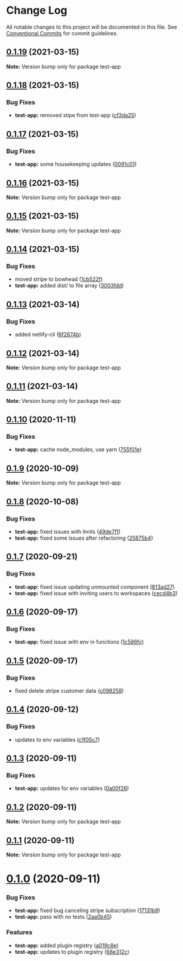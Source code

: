 # Change Log

All notable changes to this project will be documented in this file.
See [Conventional Commits](https://conventionalcommits.org) for commit guidelines.

## [0.1.19](https://github.com/daithimorton/bowhead/compare/test-app@0.1.18...test-app@0.1.19) (2021-03-15)

**Note:** Version bump only for package test-app





## [0.1.18](https://github.com/daithimorton/bowhead/compare/test-app@0.1.17...test-app@0.1.18) (2021-03-15)


### Bug Fixes

* **test-app:** removed stipe from test-app ([cf3da25](https://github.com/daithimorton/bowhead/commit/cf3da2586c4c22acf9b2f19519d8f3d7f2db05bf))





## [0.1.17](https://github.com/daithimorton/bowhead/compare/test-app@0.1.16...test-app@0.1.17) (2021-03-15)


### Bug Fixes

* **test-app:** some housekeeping updates ([0091c01](https://github.com/daithimorton/bowhead/commit/0091c01afd68fb7555335f66811be7f723fc3cb1))





## [0.1.16](https://github.com/daithimorton/bowhead/compare/test-app@0.1.15...test-app@0.1.16) (2021-03-15)

**Note:** Version bump only for package test-app





## [0.1.15](https://github.com/daithimorton/bowhead/compare/test-app@0.1.14...test-app@0.1.15) (2021-03-15)

**Note:** Version bump only for package test-app





## [0.1.14](https://github.com/daithimorton/bowhead/compare/test-app@0.1.13...test-app@0.1.14) (2021-03-15)


### Bug Fixes

* moved stripe to bowhead ([1cb522f](https://github.com/daithimorton/bowhead/commit/1cb522fc9757207ef7d65ee5ee24d9e36add1d2c))
* **test-app:** added dist/ to file array ([3003fdd](https://github.com/daithimorton/bowhead/commit/3003fdd5cec69e08e0036564915657101194871c))





## [0.1.13](https://github.com/daithimorton/bowhead/compare/test-app@0.1.12...test-app@0.1.13) (2021-03-14)


### Bug Fixes

* added netlify-cli ([6f2674b](https://github.com/daithimorton/bowhead/commit/6f2674b8aa9c8e845d7fae2bc9c829d9276b985d))





## [0.1.12](https://github.com/daithimorton/bowhead/compare/test-app@0.1.11...test-app@0.1.12) (2021-03-14)

**Note:** Version bump only for package test-app





## [0.1.11](https://github.com/daithimorton/bowhead/compare/test-app@0.1.10...test-app@0.1.11) (2021-03-14)

**Note:** Version bump only for package test-app





## [0.1.10](https://github.com/daithimorton/bowhead/compare/test-app@0.1.9...test-app@0.1.10) (2020-11-11)


### Bug Fixes

* **test-app:** cache node_modules, use yarn ([755f01e](https://github.com/daithimorton/bowhead/commit/755f01e1dab37a3e948e56e142a8e9e150e4e6ea))





## [0.1.9](https://github.com/daithimorton/bowhead/compare/test-app@0.1.8...test-app@0.1.9) (2020-10-09)

**Note:** Version bump only for package test-app





## [0.1.8](https://github.com/daithimorton/bowhead/compare/test-app@0.1.7...test-app@0.1.8) (2020-10-08)


### Bug Fixes

* **test-app:** fixed issues with limits ([49de7f1](https://github.com/daithimorton/bowhead/commit/49de7f1b078a24358582139e177c4f80a020f775))
* **test-app:** fixed some issues after refactoring ([25875b4](https://github.com/daithimorton/bowhead/commit/25875b48bd310fd08c98ba31fe1eead067ecddf4))





## [0.1.7](https://github.com/daithimorton/bowhead/compare/test-app@0.1.6...test-app@0.1.7) (2020-09-21)


### Bug Fixes

* **test-app:** fixed issue updating unmounted component ([813ad27](https://github.com/daithimorton/bowhead/commit/813ad27614d66345ba34a4fe95d862da84d3cde5))
* **test-app:** fixed issue with inviting users to workspaces ([cecd4b3](https://github.com/daithimorton/bowhead/commit/cecd4b3f6e805f7f5e811b78cff4d8c0afe8e27f))





## [0.1.6](https://github.com/daithimorton/bowhead/compare/test-app@0.1.5...test-app@0.1.6) (2020-09-17)


### Bug Fixes

* **test-app:** fixed issue with env in functions ([1c586fc](https://github.com/daithimorton/bowhead/commit/1c586fcf75c27e9d5075edbd56d0f48d104e4dc2))





## [0.1.5](https://github.com/daithimorton/bowhead/compare/test-app@0.1.4...test-app@0.1.5) (2020-09-17)


### Bug Fixes

* fixed delete stripe customer data ([c098258](https://github.com/daithimorton/bowhead/commit/c0982583ee4856b26b49e90419fcb1f1cf3c3d13))





## [0.1.4](https://github.com/daithimorton/bowhead/compare/test-app@0.1.3...test-app@0.1.4) (2020-09-12)


### Bug Fixes

* updates to env variables ([c1f05c7](https://github.com/daithimorton/bowhead/commit/c1f05c71550e19d707263711bfee0785921feb8a))





## [0.1.3](https://github.com/daithimorton/bowhead/compare/test-app@0.1.2...test-app@0.1.3) (2020-09-11)


### Bug Fixes

* **test-app:** updates for env variables ([0a00f26](https://github.com/daithimorton/bowhead/commit/0a00f261d84eea14467a5e652048b43c7f78f380))





## [0.1.2](https://github.com/daithimorton/bowhead/compare/test-app@0.1.1...test-app@0.1.2) (2020-09-11)

**Note:** Version bump only for package test-app





## [0.1.1](https://github.com/daithimorton/bowhead/compare/test-app@0.1.0...test-app@0.1.1) (2020-09-11)

**Note:** Version bump only for package test-app





# [0.1.0](https://github.com/daithimorton/bowhead/compare/test-app@0.0.14...test-app@0.1.0) (2020-09-11)


### Bug Fixes

* **test-app:** fixed bug canceling stripe subscription ([17131b9](https://github.com/daithimorton/bowhead/commit/17131b921dc9aa56682d1457dfebf8617c81fd7b))
* **test-app:** pass with no tests ([2aa0b45](https://github.com/daithimorton/bowhead/commit/2aa0b45c143b629176efcfb31a3bd7041214a84f))


### Features

* **test-app:** added plugin registry ([a019c8e](https://github.com/daithimorton/bowhead/commit/a019c8e3fd57a4ce7dee0dd977cea04e3c03db93))
* **test-app:** updates to plugin registry ([68e312c](https://github.com/daithimorton/bowhead/commit/68e312cb42304f2e229dd8c309d1be3afc602a6f))
